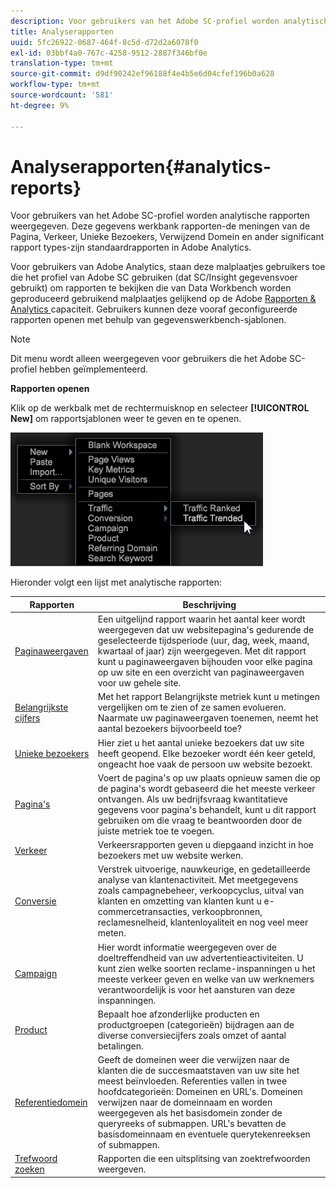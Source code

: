 ```yaml
---
description: Voor gebruikers van het Adobe SC-profiel worden analytische rapporten weergegeven. Deze gegevens werkbank rapporten-de meningen van de Pagina, Verkeer, Unieke Bezoekers, Verwijzend Domein en ander significant rapport types-zijn standaardrapporten in Adobe Analytics.
title: Analyserapporten
uuid: 5fc26922-0687-464f-8c5d-d72d2a6078f0
exl-id: 03bbf4a0-767c-4258-9512-2887f346bf0e
translation-type: tm+mt
source-git-commit: d9df90242ef96188f4e4b5e6d04cfef196b0a628
workflow-type: tm+mt
source-wordcount: '581'
ht-degree: 9%

---
```


# Analyserapporten{#analytics-reports}

Voor gebruikers van het Adobe SC-profiel worden analytische rapporten weergegeven. Deze gegevens werkbank rapporten-de meningen van de Pagina, Verkeer, Unieke Bezoekers, Verwijzend Domein en ander significant rapport types-zijn standaardrapporten in Adobe Analytics.

Voor gebruikers van Adobe Analytics, staan deze malplaatjes gebruikers toe die het profiel van Adobe SC gebruiken (dat SC/Insight gegevensvoer gebruikt) om rapporten te bekijken die van Data Workbench worden geproduceerd gebruikend malplaatjes gelijkend op de Adobe [Rapporten &amp; Analytics ](http://www.adobe.com/solutions/digital-analytics/marketing-reports-analytics.html?promoid=KAUCM) capaciteit. Gebruikers kunnen deze vooraf geconfigureerde rapporten openen met behulp van gegevenswerkbench-sjablonen.

>[!NOTE]
>
>Dit menu wordt alleen weergegeven voor gebruikers die het Adobe SC-profiel hebben geïmplementeerd.

**Rapporten openen**

Klik op de werkbalk met de rechtermuisknop en selecteer **[!UICONTROL New]** om rapportsjablonen weer te geven en te openen.

![](assets/template_reports.png)

Hieronder volgt een lijst met analytische rapporten:

| Rapporten | Beschrijving |
|---|---|
| [Paginaweergaven](https://docs.adobe.com/content/help/en/analytics/components/variables/dimensions-reports/reports-page-views.html) | Een uitgelijnd rapport waarin het aantal keer wordt weergegeven dat uw websitepagina&#39;s gedurende de geselecteerde tijdsperiode (uur, dag, week, maand, kwartaal of jaar) zijn weergegeven. Met dit rapport kunt u paginaweergaven bijhouden voor elke pagina op uw site en een overzicht van paginaweergaven voor uw gehele site. |
| [Belangrijkste cijfers](https://docs.adobe.com/help/en/analytics/components/variables/dimensions-reports/reports-key-metrics.html) | Met het rapport Belangrijkste metriek kunt u metingen vergelijken om te zien of ze samen evolueren. Naarmate uw paginaweergaven toenemen, neemt het aantal bezoekers bijvoorbeeld toe? |
| [Unieke bezoekers](https://docs.adobe.com/content/help/en/analytics/components/variables/dimensions-reports/reports-unique-visitors-v15-dsc.html) | Hier ziet u het aantal unieke bezoekers dat uw site heeft geopend. Elke bezoeker wordt één keer geteld, ongeacht hoe vaak de persoon uw website bezoekt. |
| [Pagina&#39;s](https://docs.adobe.com/content/help/en/analytics/components/variables/dimensions-reports/reports-pages.html) | Voert de pagina&#39;s op uw plaats opnieuw samen die op de pagina&#39;s wordt gebaseerd die het meeste verkeer ontvangen. Als uw bedrijfsvraag kwantitatieve gegevens voor pagina&#39;s behandelt, kunt u dit rapport gebruiken om die vraag te beantwoorden door de juiste metriek toe te voegen. |
| [Verkeer](https://docs.adobe.com/help/en/analytics/components/variables/dimensions-reports/reports-traffic.html) | Verkeersrapporten geven u diepgaand inzicht in hoe bezoekers met uw website werken. |
| [Conversie](https://docs.adobe.com/content/help/en/analytics/components/variables/dimensions-reports/reports-conversion.html) | Verstrek uitvoerige, nauwkeurige, en gedetailleerde analyse van klantenactiviteit. Met meetgegevens zoals campagnebeheer, verkoopcyclus, uitval van klanten en omzetting van klanten kunt u e-commercetransacties, verkoopbronnen, reclamesnelheid, klantenloyaliteit en nog veel meer meten. |
| [Campaign](https://docs.adobe.com/content/help/en/analytics/components/variables/dimensions-reports/reports-campaigns.html) | Hier wordt informatie weergegeven over de doeltreffendheid van uw advertentieactiviteiten. U kunt zien welke soorten reclame-inspanningen u het meeste verkeer geven en welke van uw werknemers verantwoordelijk is voor het aansturen van deze inspanningen. |
| [Product](https://docs.adobe.com/content/help/en/analytics/components/variables/dimensions-reports/reports-products.html) | Bepaalt hoe afzonderlijke producten en productgroepen (categorieën) bijdragen aan de diverse conversiecijfers zoals omzet of aantal betalingen. |
| [Referentiedomein](https://docs.adobe.com/content/help/en/analytics/components/variables/dimensions-reports/reports-referring-domains.html) | Geeft de domeinen weer die verwijzen naar de klanten die de succesmaatstaven van uw site het meest beïnvloeden. Referenties vallen in twee hoofdcategorieën: Domeinen en URL&#39;s. Domeinen verwijzen naar de domeinnaam en worden weergegeven als het basisdomein zonder de queryreeks of submappen. URL&#39;s bevatten de basisdomeinnaam en eventuele querytekenreeksen of submappen. |
| [Trefwoord zoeken](https://docs.adobe.com/content/help/en/analytics/components/variables/dimensions-reports/reports-search-keywords.html) | Rapporten die een uitsplitsing van zoektrefwoorden weergeven. |
